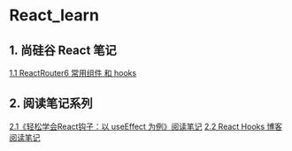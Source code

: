 # React_learn
## 1. 尚硅谷 React 笔记
[1.1 ReactRouter6 常用组件 和 hooks](https://github.com/xieziihang/React_learn/issues/2)
## 2. 阅读笔记系列
[2.1《轻松学会React钩子：以 useEffect 为例》阅读笔记](https://github.com/xieziihang/React_learn/issues/1)
[2.2 React Hooks 博客阅读笔记](https://github.com/xieziihang/React_learn/issues/3)
